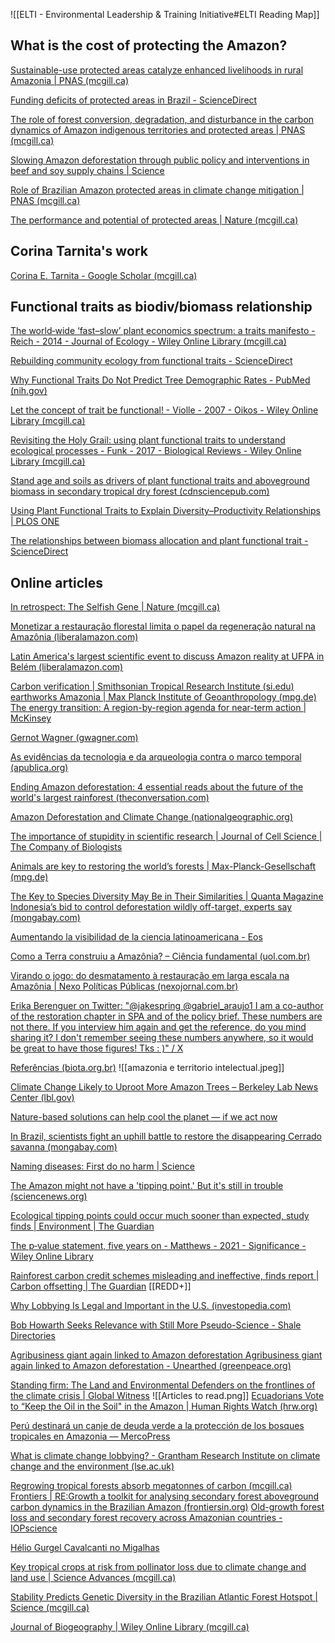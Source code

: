 
![[ELTI - Environmental Leadership & Training Initiative#ELTI Reading Map]]

## What is the cost of protecting the Amazon?
[Sustainable-use protected areas catalyze enhanced livelihoods in rural Amazonia | PNAS (mcgill.ca)](https://www-pnas-org.proxy3.library.mcgill.ca/doi/full/10.1073/pnas.2105480118)

[Funding deficits of protected areas in Brazil - ScienceDirect](https://www.sciencedirect.com/science/article/pii/S0264837720306207?via%3Dihub)

[The role of forest conversion, degradation, and disturbance in the carbon dynamics of Amazon indigenous territories and protected areas | PNAS (mcgill.ca)](https://www-pnas-org.proxy3.library.mcgill.ca/doi/full/10.1073/pnas.1913321117)

[Slowing Amazon deforestation through public policy and interventions in beef and soy supply chains | Science](https://www.science.org/doi/10.1126/science.1248525)

[Role of Brazilian Amazon protected areas in climate change mitigation | PNAS (mcgill.ca)](https://www-pnas-org.proxy3.library.mcgill.ca/doi/full/10.1073/pnas.0913048107)

[The performance and potential of protected areas | Nature (mcgill.ca)](https://www-nature-com.proxy3.library.mcgill.ca/articles/nature13947)

## Corina Tarnita's work
[‪Corina E. Tarnita‬ - ‪Google Scholar‬ (mcgill.ca)](https://scholar-google-com.proxy3.library.mcgill.ca/citations?user=FXbbGUYAAAAJ&hl=en)

## Functional traits as biodiv/biomass relationship
[The world‐wide ‘fast–slow’ plant economics spectrum: a traits manifesto - Reich - 2014 - Journal of Ecology - Wiley Online Library (mcgill.ca)](https://besjournals-onlinelibrary-wiley-com.proxy3.library.mcgill.ca/doi/10.1111/1365-2745.12211)

[Rebuilding community ecology from functional traits - ScienceDirect](https://www.sciencedirect.com/science/article/pii/S0169534706000334)

[Why Functional Traits Do Not Predict Tree Demographic Rates - PubMed (nih.gov)](https://pubmed.ncbi.nlm.nih.gov/29605086/)

[Let the concept of trait be functional! - Violle - 2007 - Oikos - Wiley Online Library (mcgill.ca)](https://onlinelibrary-wiley-com.proxy3.library.mcgill.ca/doi/10.1111/j.0030-1299.2007.15559.x#:~:text=Arnold%27s%20(1983)%20framework%20revisited%20in,in%20fine%2C%20its%20individual%20fitness.)

[Revisiting the Holy Grail: using plant functional traits to understand ecological processes - Funk - 2017 - Biological Reviews - Wiley Online Library (mcgill.ca)](https://onlinelibrary-wiley-com.proxy3.library.mcgill.ca/doi/full/10.1111/brv.12275)

[Stand age and soils as drivers of plant functional traits and aboveground biomass in secondary tropical dry forest (cdnsciencepub.com)](https://cdnsciencepub.com/doi/full/10.1139/cjfr-2013-0331?casa_token=QtsuI5I_tsAAAAAA%3A_trfDsvpyczf3os2UscVOlRireVHmq-HrLYrFpa0GgO_ps7BdQP-sHsZYPPtWCs8pNX7GQBwjPnUmNI)

[Using Plant Functional Traits to Explain Diversity–Productivity Relationships | PLOS ONE](https://journals.plos.org/plosone/article?id=10.1371/journal.pone.0036760)

[The relationships between biomass allocation and plant functional trait - ScienceDirect](https://www.sciencedirect.com/science/article/pii/S1470160X19301578?casa_token=uNy_QhpoyYMAAAAA:2EAHZt-Q8RzaurFggdz0cP5UELcGY21HMVM_Q6jwa1448vkYATxYbj3MIsoSsRoRph6hTM9nL9w9)

## Online articles
[In retrospect: The Selfish Gene | Nature (mcgill.ca)](https://www-nature-com.proxy3.library.mcgill.ca/articles/529462a)

[Monetizar a restauração florestal limita o papel da regeneração natural na Amazônia (liberalamazon.com)](https://www.liberalamazon.com/en/artigos-de-opiniao/news/monetizar-a-restauracao-florestal-limita-o-papel-da-regeneracao-natural-na-amazonia)

[Latin America's largest scientific event to discuss Amazon reality at UFPA in Belém (liberalamazon.com)](https://www.liberalamazon.com/education/news/latin-americas-largest-scientific-event-to-discuss-amazon-reality-at-ufpa-in-belem)

[Carbon verification | Smithsonian Tropical Research Institute (si.edu)](https://stri.si.edu/story/carbon-verification)
[earthworks Amazonia | Max Planck Institute of Geoanthropology (mpg.de)](https://www.gea.mpg.de/2358929/earthworks-amazonia?e=eyJ0aW1lIjoiMjAyMy0xMC0wNVQxNDo1MDowOSswMjowMCIsImNyZWF0ZV9lZGl0b3JfY29va2llIjp0cnVlfQ%3D%3D--d4d73d86c6b11cbdf71abe688e1799e0b29fedc3)
[The energy transition: A region-by-region agenda for near-term action | McKinsey](https://www.mckinsey.com/industries/electric-power-and-natural-gas/our-insights/the-energy-transition-a-region-by-region-agenda-for-near-term-action)

[Gernot Wagner (gwagner.com)](https://gwagner.com/green-growth-mindset/)

[As evidências da tecnologia e da arqueologia contra o marco temporal (apublica.org)](https://apublica.org/2023/10/as-evidencias-da-tecnologia-e-da-arqueologia-contra-o-marco-temporal/)

[Ending Amazon deforestation: 4 essential reads about the future of the world's largest rainforest (theconversation.com)](https://theconversation.com/ending-amazon-deforestation-4-essential-reads-about-the-future-of-the-worlds-largest-rainforest-194800)

[Amazon Deforestation and Climate Change (nationalgeographic.org)](https://education.nationalgeographic.org/resource/amazon-deforestation-and-climate-change/)

[The importance of stupidity in scientific research | Journal of Cell Science | The Company of Biologists](https://journals.biologists.com/jcs/article/121/11/1771/30038/The-importance-of-stupidity-in-scientific-research)

[Animals are key to restoring the world’s forests | Max-Planck-Gesellschaft (mpg.de)](https://www.mpg.de/19560696/1125-ornr-animals-are-key-to-restoring-the-world-s-forests-987453-x)

[The Key to Species Diversity May Be in Their Similarities | Quanta Magazine](https://www.quantamagazine.org/the-key-to-species-diversity-may-be-in-their-similarities-20230626/)
[Indonesia’s bid to control deforestation wildly off-target, experts say (mongabay.com)](https://news.mongabay.com/2021/04/indonesia-net-zero-emission-deforestation-target/)

[Aumentando la visibilidad de la ciencia latinoamericana - Eos](https://eos.org/features/raising-the-visibility-of-latin-american-science-spanish)

[Como a Terra construiu a Amazônia? – Ciência fundamental (uol.com.br)](https://cienciafundamental.blogfolha.uol.com.br/2021/09/06/como-a-terra-construiu-a-amazonia/?utm_source=twitter&utm_medium=social&utm_campaign=twfolha)

[Virando o jogo: do desmatamento à restauração em larga escala na Amazônia | Nexo Políticas Públicas (nexojornal.com.br)](https://pp.nexojornal.com.br/opiniao/2022/Virando-o-jogo-do-desmatamento-%C3%A0-restaura%C3%A7%C3%A3o-em-larga-escala-na-Amaz%C3%B4nia)

[Erika Berenguer on Twitter: "@jakespring @gabriel_araujo1 I am a co-author of the restoration chapter in SPA and of the policy brief. These numbers are not there. If you interview him again and get the reference, do you mind sharing it? I don't remember seeing these numbers anywhere, so it would be great to have those figures! Tks : )" / X](https://twitter.com/Erika_Berenguer/status/1681290950033694720)

[Referências (biota.org.br)](https://spsas-amazonia.biota.org.br/pt/referencias/)
![[amazonia e territorio intelectual.jpeg]]

[Climate Change Likely to Uproot More Amazon Trees – Berkeley Lab News Center (lbl.gov)](https://newscenter.lbl.gov/2023/01/17/climate-change-amazon-trees/)

[Nature-based solutions can help cool the planet — if we act now](https://www.nature.com/articles/d41586-021-01241-2)

[In Brazil, scientists fight an uphill battle to restore the disappearing Cerrado savanna (mongabay.com)](https://news.mongabay.com/2023/04/in-brazil-scientists-fight-an-uphill-battle-to-restore-the-disappearing-cerrado-savanna/)


[Naming diseases: First do no harm | Science](https://www.science.org/doi/10.1126/science.348.6235.643)

[The Amazon might not have a 'tipping point.' But it's still in trouble (sciencenews.org)](https://www.sciencenews.org/article/amazon-tipping-trouble-climate-cerrado)

[Ecological tipping points could occur much sooner than expected, study finds | Environment | The Guardian](https://www.theguardian.com/environment/2023/jun/22/ecological-tipping-points-could-occur-much-sooner-than-expected-study-finds)

[The p‐value statement, five years on - Matthews - 2021 - Significance - Wiley Online Library](https://rss.onlinelibrary.wiley.com/doi/full/10.1111/1740-9713.01505)

[Rainforest carbon credit schemes misleading and ineffective, finds report | Carbon offsetting | The Guardian](https://www.theguardian.com/environment/2023/sep/15/rainforest-carbon-credit-schemes-misleading-and-ineffective-finds-report?CMP=share_btn_tw)
[[REDD+]]

[Why Lobbying Is Legal and Important in the U.S. (investopedia.com)](https://www.investopedia.com/articles/investing/043015/why-lobbying-legal-and-important-us.asp)

[Bob Howarth Seeks Relevance with Still More Pseudo-Science - Shale Directories](https://www.shaledirectories.com/blog-1/bob-howarth-seeks-relevance-with-still-more-pseudo-science/)

[Agribusiness giant again linked to Amazon deforestation Agribusiness giant again linked to Amazon deforestation - Unearthed (greenpeace.org)](https://unearthed.greenpeace.org/2022/01/14/agribusiness-giant-cargill-amazon-deforestation/)

[Standing firm: The Land and Environmental Defenders on the frontlines of the climate crisis | Global Witness](https://www.globalwitness.org/en/campaigns/environmental-activists/standing-firm/)
![[Articles to read.png]]
[Ecuadorians Vote to “Keep the Oil in the Soil" in the Amazon | Human Rights Watch (hrw.org)](https://www.hrw.org/news/2023/08/23/ecuadorians-vote-keep-oil-soil-amazon#:~:text=The%20people%20of%20Ecuador%20voted,activists%20from%20across%20the%20country.)

[Perú destinará un canje de deuda verde a la protección de los bosques tropicales en Amazonia — MercoPress](https://es.mercopress.com/2023/09/14/peru-destinara-un-canje-de-deuda-verde-a-la-proteccion-de-los-bosques-tropicales-en-amazonia)

[What is climate change lobbying? - Grantham Research Institute on climate change and the environment (lse.ac.uk)](https://www.lse.ac.uk/granthaminstitute/explainers/what-is-climate-change-lobbying/)


[Regrowing tropical forests absorb megatonnes of carbon (mcgill.ca)](https://www-nature-com.proxy3.library.mcgill.ca/articles/d41586-023-00706-w)
[Frontiers | RE:Growth a toolkit for analysing secondary forest aboveground carbon dynamics in the Brazilian Amazon (frontiersin.org)](https://www.frontiersin.org/articles/10.3389/ffgc.2023.1230734/full)
[Old-growth forest loss and secondary forest recovery across Amazonian countries - IOPscience](https://iopscience.iop.org/article/10.1088/1748-9326/ac1701)

[Hélio Gurgel Cavalcanti no Migalhas](https://www.migalhas.com.br/autor/helio-gurgel-cavalcanti)


[Key tropical crops at risk from pollinator loss due to climate change and land use | Science Advances (mcgill.ca)](https://www-science-org.proxy3.library.mcgill.ca/doi/10.1126/sciadv.adh0756)

[Stability Predicts Genetic Diversity in the Brazilian Atlantic Forest Hotspot | Science (mcgill.ca)](https://www-science-org.proxy3.library.mcgill.ca/doi/full/10.1126/science.1166955)

[Journal of Biogeography | Wiley Online Library (mcgill.ca)](https://onlinelibrary-wiley-com.proxy3.library.mcgill.ca/doi/full/10.1111/j.1365-2699.2007.01870.x)

